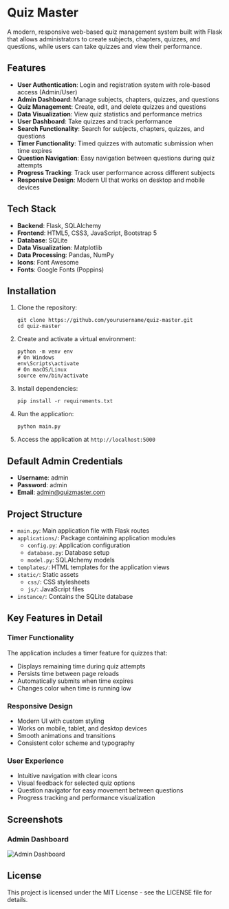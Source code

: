 # Quiz Master

A modern, responsive web-based quiz management system built with Flask that allows administrators to create subjects, chapters, quizzes, and questions, while users can take quizzes and view their performance.



## Features

- **User Authentication**: Login and registration system with role-based access (Admin/User)
- **Admin Dashboard**: Manage subjects, chapters, quizzes, and questions
- **Quiz Management**: Create, edit, and delete quizzes and questions
- **Data Visualization**: View quiz statistics and performance metrics
- **User Dashboard**: Take quizzes and track performance
- **Search Functionality**: Search for subjects, chapters, quizzes, and questions
- **Timer Functionality**: Timed quizzes with automatic submission when time expires
- **Question Navigation**: Easy navigation between questions during quiz attempts
- **Progress Tracking**: Track user performance across different subjects
- **Responsive Design**: Modern UI that works on desktop and mobile devices

## Tech Stack

- **Backend**: Flask, SQLAlchemy
- **Frontend**: HTML5, CSS3, JavaScript, Bootstrap 5
- **Database**: SQLite
- **Data Visualization**: Matplotlib
- **Data Processing**: Pandas, NumPy
- **Icons**: Font Awesome
- **Fonts**: Google Fonts (Poppins)

## Installation

1. Clone the repository:
   ```
   git clone https://github.com/yourusername/quiz-master.git
   cd quiz-master
   ```

2. Create and activate a virtual environment:
   ```
   python -m venv env
   # On Windows
   env\Scripts\activate
   # On macOS/Linux
   source env/bin/activate
   ```

3. Install dependencies:
   ```
   pip install -r requirements.txt
   ```

4. Run the application:
   ```
   python main.py
   ```

5. Access the application at `http://localhost:5000`

## Default Admin Credentials

- **Username**: admin
- **Password**: admin
- **Email**: admin@quizmaster.com

## Project Structure

- `main.py`: Main application file with Flask routes
- `applications/`: Package containing application modules
  - `config.py`: Application configuration
  - `database.py`: Database setup
  - `model.py`: SQLAlchemy models
- `templates/`: HTML templates for the application views
- `static/`: Static assets
  - `css/`: CSS stylesheets
  - `js/`: JavaScript files
- `instance/`: Contains the SQLite database

## Key Features in Detail

### Timer Functionality
The application includes a timer feature for quizzes that:
- Displays remaining time during quiz attempts
- Persists time between page reloads
- Automatically submits when time expires
- Changes color when time is running low

### Responsive Design
- Modern UI with custom styling
- Works on mobile, tablet, and desktop devices
- Smooth animations and transitions
- Consistent color scheme and typography

### User Experience
- Intuitive navigation with clear icons
- Visual feedback for selected quiz options
- Question navigator for easy movement between questions
- Progress tracking and performance visualization

## Screenshots



### Admin Dashboard
![Admin Dashboard](https://via.placeholder.com/400x200?text=Admin+Dashboard)

## License

This project is licensed under the MIT License - see the LICENSE file for details. 
